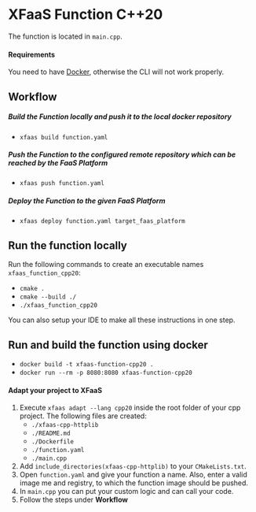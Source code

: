 # XFaaS Function C++20

The function is located in <code>main.cpp</code>.

#### Requirements

You need to have [Docker](https://www.docker.com), otherwise the CLI will not work properly.

## Workflow

##### Build the Function locally and push it to the local docker repository

- <code>xfaas build function.yaml</code>

##### Push the Function to the configured remote repository which can be reached by the FaaS Platform

- <code>xfaas push function.yaml</code>

##### Deploy the Function to the given FaaS Platform

- <code>xfaas deploy function.yaml target_faas_platform</code>

## Run the function locally

Run the following commands to create an executable names <code>xfaas_function_cpp20</code>:

- <code>cmake .</code>
- <code>cmake --build ./</code>
- <code>./xfaas_function_cpp20</code>

You can also setup your IDE to make all these instructions in one step.

## Run and build the function using docker

- <code>docker build -t xfaas-function-cpp20 .</code>
- <code>docker run --rm -p 8080:8080 xfaas-function-cpp20</code>


#### Adapt your project to XFaaS

1. Execute <code>xfaas adapt --lang cpp20</code> inside the root folder of your cpp project. The following files are created:
    - <code>./xfaas-cpp-httplib</code>
    - <code>./README.md</code>
    - <code>./Dockerfile</code>
    - <code>./function.yaml</code>
    - <code>./main.cpp</code>
2. Add <code>include_directories(xfaas-cpp-httplib)</code> to your <code>CMakeLists.txt</code>.
3. Open <code>function.yaml</code> and give your function a name. Also, enter a valid image me and registry, to which the function image should be pushed.
4. In <code>main.cpp</code> you can put your custom logic and can call your code.
6. Follow the steps under **Workflow**